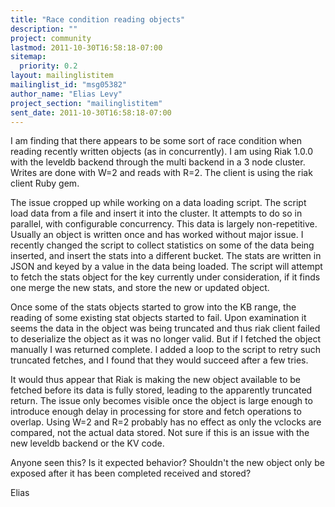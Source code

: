 ```yaml
---
title: "Race condition reading objects"
description: ""
project: community
lastmod: 2011-10-30T16:58:18-07:00
sitemap:
  priority: 0.2
layout: mailinglistitem
mailinglist_id: "msg05382"
author_name: "Elias Levy"
project_section: "mailinglistitem"
sent_date: 2011-10-30T16:58:18-07:00
---
```



I am finding that there appears to be some sort of race condition when
reading recently written objects (as in concurrently). I am using Riak
1.0.0 with the leveldb backend through the multi backend in a 3 node
cluster. Writes are done with W=2 and reads with R=2. The client is using
the riak client Ruby gem.

The issue cropped up while working on a data loading script. The script
load data from a file and insert it into the cluster. It attempts to do so
in parallel, with configurable concurrency. This data is largely
non-repetitive. Usually an object is written once and has worked without
major issue. I recently changed the script to collect statistics on some
of the data being inserted, and insert the stats into a different bucket.
 The stats are written in JSON and keyed by a value in the data being
loaded. The script will attempt to fetch the stats object for the key
currently under consideration, if it finds one merge the new stats, and
store the new or updated object.

Once some of the stats objects started to grow into the KB range, the
reading of some existing stat objects started to fail. Upon examination it
seems the data in the object was being truncated and thus riak client
failed to deserialize the object as it was no longer valid. But if I
fetched the object manually I was returned complete. I added a loop to the
script to retry such truncated fetches, and I found that they would succeed
after a few tries.

It would thus appear that Riak is making the new object available to be
fetched before its data is fully stored, leading to the apparently
truncated return. The issue only becomes visible once the object is large
enough to introduce enough delay in processing for store and fetch
operations to overlap. Using W=2 and R=2 probably has no effect as only
the vclocks are compared, not the actual data stored. Not sure if this is
an issue with the new leveldb backend or the KV code.

Anyone seen this? Is it expected behavior? Shouldn't the new object only
be exposed after it has been completed received and stored?

Elias

